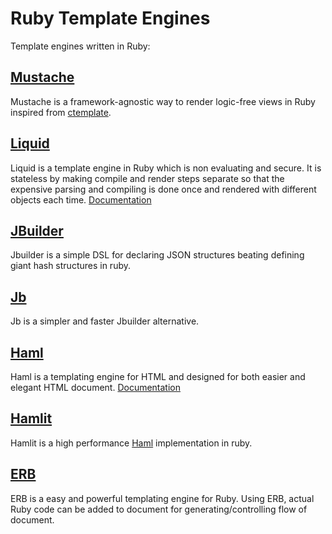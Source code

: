 # Ruby Template Engines
Template engines written in Ruby:

## [Mustache](https://github.com/mustache/mustache)
Mustache is a framework-agnostic way to render logic-free views in Ruby inspired from [ctemplate](https://github.com/olafvdspek/ctemplate).

## [Liquid](https://github.com/Shopify/liquid)
Liquid is a template engine in Ruby which is non evaluating and secure. It is stateless by making compile and render steps separate so that the expensive parsing and compiling is done once and rendered with different objects each time. [Documentation](https://github.com/Shopify/liquid/wiki/Liquid-for-Programmers)

## [JBuilder](https://github.com/rails/jbuilder)
Jbuilder is a simple DSL for declaring JSON structures beating defining giant hash structures in ruby.

## [Jb](https://github.com/amatsuda/jb)
Jb is a simpler and faster Jbuilder alternative.

## [Haml](https://github.com/haml/haml)
Haml is a templating engine for HTML and designed for both easier and elegant HTML document. [Documentation](https://haml.info/docs/yardoc/)

## [Hamlit](https://github.com/k0kubun/hamlit)
Hamlit is a high performance [Haml](https://github.com/haml/haml) implementation in ruby.

## [ERB](https://docs.ruby-lang.org/en/2.3.0/ERB.html)
ERB is a easy and powerful templating engine for Ruby. Using ERB, actual Ruby code can be added to document for generating/controlling flow of document.
